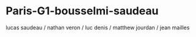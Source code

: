 # Paris-G1-bousselmi-saudeau

lucas saudeau / nathan veron / luc denis / matthew jourdan / jean mailles
